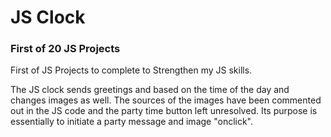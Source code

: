 # JS Clock

### First of 20 JS Projects

First of JS Projects to complete to Strengthen my JS skills. 

The JS clock sends greetings and based on the time of the day and changes images as well. The sources of the images have been commented out in the JS code and the party time button left unresolved. Its purpose is essentially to initiate a party message and image "onclick".